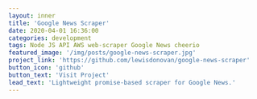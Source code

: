 ```yaml
---
layout: inner
title: 'Google News Scraper'
date: 2020-04-01 16:36:00
categories: development
tags: Node JS API AWS web-scraper Google News cheerio
featured_image: '/img/posts/google-news-scraper.jpg'
project_link: 'https://github.com/lewisdonovan/google-news-scraper'
button_icon: 'github'
button_text: 'Visit Project'
lead_text: 'Lightweight promise-based scraper for Google News.'
---
```

